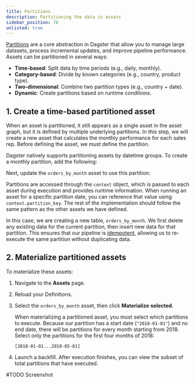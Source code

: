 ```yaml
---
title: Partitions
description: Partitioning the data in assets
sidebar_position: 70
unlisted: true
---
```


[Partitions](/guides/build/partitions-and-backfills/partitioning-assets) are a core abstraction in Dagster that allow you to manage large datasets, process incremental updates, and improve pipeline performance. Assets can be partitioned in several ways:

- **Time-based**: Split data by time periods (e.g., daily, monthly).
- **Category-based**: Divide by known categories (e.g., country, product type).
- **Two-dimensional**: Combine two partition types (e.g., country + date).
- **Dynamic**: Create partitions based on runtime conditions.

## 1. Create a time-based partitioned asset

When an asset is partitioned, it still appears as a single asset in the asset graph, but it is defined by multiple underlying partitions. In this step, we will create a new asset that calculates the monthly performance for each sales rep. Before defining the asset, we must define the partition.

Dagster natively supports partitioning assets by datetime groups. To create a monthly partition, add the following:

<CodeExample
  path="docs_snippets/docs_snippets/guides/tutorials/dagster-tutorial/src/dagster_tutorial/defs/assets.py"
  language="python"
  startAfter="start_define_monthly_partition"
  endBefore="end_define_monthly_partition"
  title="src/dagster_tutorial/defs/assets.py"
/>

Next, update the `orders_by_month` asset to use this partition:

<CodeExample
  path="docs_snippets/docs_snippets/guides/tutorials/dagster-tutorial/src/dagster_tutorial/defs/assets.py"
  language="python"
  startAfter="start_define_assets_with_partitions"
  endBefore="end_define_assets_with_partitions"
  title="src/dagster_tutorial/defs/assets.py"
/>

Partitions are accessed through the `context` object, which is passed to each asset during execution and provides runtime information. When running an asset for a specific partition date, you can reference that value using `context.partition_key`. The rest of the implementation should follow the same pattern as the other assets we have defined.

In this case, we are creating a new table, `orders_by_month`. We first delete any existing data for the current partition, then insert new data for that partition. This ensures that our pipeline is [idempotent](https://en.wikipedia.org/wiki/Idempotence), allowing us to re-execute the same partition without duplicating data.

## 2. Materialize partitioned assets

To materialize these assets:

1. Navigate to the **Assets** page.
2. Reload your Definitions.
3. Select the `orders_by_month` asset, then click **Materialize selected**.

   When materializing a partitioned asset, you must select which partitions to execute. Because our partition has a start date (`"2018-01-01"`) and no end date, there will be partitions for every month starting from 2018. Select only the partitions for the first four months of 2018:

   ```
   [2018-01-01...2018-05-01]
   ```

4. Launch a backfill. After execution finishes, you can view the subset of total partitions that have executed.

#TODO Screenshot
